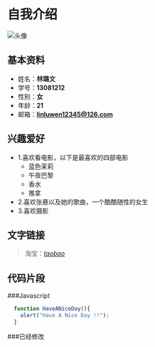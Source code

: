 # 自我介绍
![头像](http://img.pconline.com.cn/images/photoblog/8/1/1/1/8111392/20091/16/1232094533605_mthumb.jpg)

## 基本资料
* 姓名：**林璐文**
* 学号：**13081212**
* 性别：**女**
* 年龄：**21**
* 邮箱：**linluwen12345@126.com**

## 兴趣爱好
* 1.喜欢看电影，以下是最喜欢的四部电影
  * 蓝色茉莉
  * 午夜巴黎
  * 香水
  * 推拿
* 2.喜欢张悬以及她的歌曲，一个酷酷随性的女生
* 3.喜欢摄影


## 文字链接
> 淘宝：*[taobao](http://www.taobao.com)*
 
## 代码片段
###Javascript
```javascript
  function HaveANiceDay(){
    alert("Have A Nice Day !!");
  }
```


###已经修改
